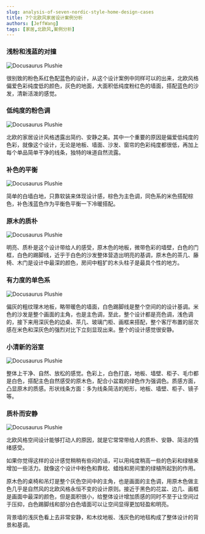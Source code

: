 ```yaml
---
slug: analysis-of-seven-nordic-style-home-design-cases
title: 7个北欧风家居设计案例分析
authors: [JeffWang]
tags: [家居,北欧风,案例分析]
---
```


### 浅粉和浅蓝的对撞

![Docusaurus Plushie](./1.jpeg)

很别致的粉色系红色配蓝色的设计，从这个设计案例中同样可以的出来，北欧风格偏爱色彩纯度低的颜色，灰色的地面，大面积低纯度粉红色的墙面，搭配蓝色的沙发，清新活泼的感觉。

### 低纯度的粉色调

![Docusaurus Plushie](./2.jpeg)

北欧的家居设计风格透露出简约、安静之美。其中一个重要的原因是偏爱低纯度的色彩，就像这个设计，无论是地板、墙面、沙发、窗帘的色彩纯度都很低，再加上每个单品简单干净的线条，独特的味道自然流露。

### 补色的平衡

![Docusaurus Plushie](./3.jpeg)

简单的白墙白地，只靠软装来体现设计感，棕色为主色调，同色系的米色搭配棕色，补色浅蓝色作为平衡色平衡一下冷暖搭配。

### 原木的质朴

![Docusaurus Plushie](./4.jpeg)

明亮、质朴是这个设计带给人的感受，原木色的地板，微带色彩的墙壁，白色的门框，白色的踢脚线，近乎于白色的沙发整体营造出明亮的基调，原木色的茶几、藤椅、木门是设计中最深的颜色，房间中粗犷的木头柱子是最具个性的地方。

### 有力度的单色系

![Docusaurus Plushie](./5.jpeg)

偏灰的粗纹理木地板，略带暖色的墙面，白色踢脚线是整个空间的的设计基调。米色的沙发是整个画面的主角，也是主色调，至此，整个设计都是亮色调，浅色调的，接下来用深灰色的边桌、茶几、玻璃门柜、画框来搭配，整个客厅布置的层次感在米色和深灰色的强烈对比下立刻显现出来。整个的设计感觉很安静。

### 小清新的浴室

![Docusaurus Plushie](./6.jpeg)

整体上干净、自然、放松的感觉。色彩上，白色打底，地板、墙壁、柜子、毛巾都是白色，搭配主色自然感受的原木色，配合小盆栽的绿色作为强调色。质感方面，凸显原木的质感。形状线条方面：多为线条简洁的矩形，地板、墙壁、柜子、镜子等。

### 质朴而安静

![Docusaurus Plushie](./7.jpeg)

北欧风格空间设计能够打动人的原因，就是它常常带给人的质朴、安静、简洁的情绪感受。

如果你觉得这样的设计感觉稍稍有些闷的话，可以用纯度稍高一些的色彩和绿植来增加一些活力。就像这个设计中粉色和靠枕、蜡烛和房间里的绿植所起到的作用。

原木色的桌椅和吊灯是整个灰色空间中的主角，也是画面的主色调，用原木色做主色几乎是自然风的北欧风格永恒不变的设计原则。接近于黑色的花盆、边几、画框是画面中最深的颜色，但是面积很小，给整体设计增加质感的同时不至于让空间过于压抑，白色踢脚线和部分白色墙面可以让空间显得更加轻盈和明亮。

背景墙的浅灰色看上去非常安静，和木纹地板、浅灰色的地毯构成了整体设计的背景和基调。